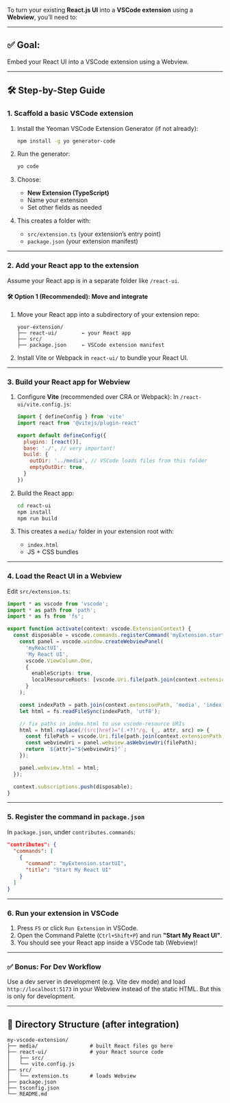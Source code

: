 To turn your existing **React.js UI** into a **VSCode extension** using a **Webview**, you’ll need to:

---

## ✅ Goal:

Embed your React UI into a VSCode extension using a Webview.

---

## 🛠️ Step-by-Step Guide

### **1. Scaffold a basic VSCode extension**

1. Install the Yeoman VSCode Extension Generator (if not already):

   ```bash
   npm install -g yo generator-code
   ```

2. Run the generator:

   ```bash
   yo code
   ```

3. Choose:

   * **New Extension (TypeScript)**
   * Name your extension
   * Set other fields as needed

4. This creates a folder with:

   * `src/extension.ts` (your extension’s entry point)
   * `package.json` (your extension manifest)

---

### **2. Add your React app to the extension**

Assume your React app is in a separate folder like `/react-ui`.

#### 🛠 Option 1 (Recommended): Move and integrate

1. Move your React app into a subdirectory of your extension repo:

   ```
   your-extension/
   ├── react-ui/        ← your React app
   ├── src/
   ├── package.json     ← VSCode extension manifest
   ```

2. Install Vite or Webpack in `react-ui/` to bundle your React UI.

---

### **3. Build your React app for Webview**

1. Configure **Vite** (recommended over CRA or Webpack):
   In `/react-ui/vite.config.js`:

   ```js
   import { defineConfig } from 'vite'
   import react from '@vitejs/plugin-react'

   export default defineConfig({
     plugins: [react()],
     base: './', // very important!
     build: {
       outDir: '../media', // VSCode loads files from this folder
       emptyOutDir: true,
     }
   })
   ```

2. Build the React app:

   ```bash
   cd react-ui
   npm install
   npm run build
   ```

3. This creates a `media/` folder in your extension root with:

   * `index.html`
   * JS + CSS bundles

---

### **4. Load the React UI in a Webview**

Edit `src/extension.ts`:

```ts
import * as vscode from 'vscode';
import * as path from 'path';
import * as fs from 'fs';

export function activate(context: vscode.ExtensionContext) {
  const disposable = vscode.commands.registerCommand('myExtension.startUI', () => {
    const panel = vscode.window.createWebviewPanel(
      'myReactUI',
      'My React UI',
      vscode.ViewColumn.One,
      {
        enableScripts: true,
        localResourceRoots: [vscode.Uri.file(path.join(context.extensionPath, 'media'))],
      }
    );

    const indexPath = path.join(context.extensionPath, 'media', 'index.html');
    let html = fs.readFileSync(indexPath, 'utf8');

    // fix paths in index.html to use vscode-resource URIs
    html = html.replace(/(src|href)="(.+?)"/g, (_, attr, src) => {
      const filePath = vscode.Uri.file(path.join(context.extensionPath, 'media', src));
      const webviewUri = panel.webview.asWebviewUri(filePath);
      return `${attr}="${webviewUri}"`;
    });

    panel.webview.html = html;
  });

  context.subscriptions.push(disposable);
}
```

---

### **5. Register the command in `package.json`**

In `package.json`, under `contributes.commands`:

```json
"contributes": {
  "commands": [
    {
      "command": "myExtension.startUI",
      "title": "Start My React UI"
    }
  ]
}
```

---

### **6. Run your extension in VSCode**

1. Press `F5` or click `Run Extension` in VSCode.
2. Open the Command Palette (`Ctrl+Shift+P`) and run **"Start My React UI"**.
3. You should see your React app inside a VSCode tab (Webview)!

---

### ✅ Bonus: For Dev Workflow

Use a dev server in development (e.g. Vite dev mode) and load `http://localhost:5173` in your Webview instead of the static HTML. But this is only for development.

---

## 🧼 Directory Structure (after integration)

```
my-vscode-extension/
├── media/                 # built React files go here
├── react-ui/              # your React source code
│   ├── src/
│   └── vite.config.js
├── src/
│   └── extension.ts       # loads Webview
├── package.json
├── tsconfig.json
└── README.md
```

